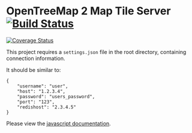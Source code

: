 # OpenTreeMap 2 Map Tile Server [![Build Status](https://travis-ci.org/OpenTreeMap/OTM2-tiler.svg?branch=master)](https://travis-ci.org/OpenTreeMap/OTM2-tiler)
[![Coverage Status](https://coveralls.io/repos/OpenTreeMap/OTM2-tiler/badge.png?branch=master)](https://coveralls.io/r/OpenTreeMap/OTM2-tiler?branch=master)

This project requires a `settings.json` file in the root directory, containing connection information.

It should be similar to:
```
{
    "username": "user",
    "host": "1.2.3.4",
    "password": "users_password",
    "port": "123",
    "redishost": "2.3.4.5"
}
```

Please view the [javascript documentation](https://rawgithub.com/OpenTreeMap/OTM2-tiler/master/docs/filterObjectToWhere.html).

